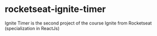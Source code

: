 # rocketseat-ignite-timer
Ignite Timer is the second project of the course Ignite from Rocketseat (specialization in ReactJs)
